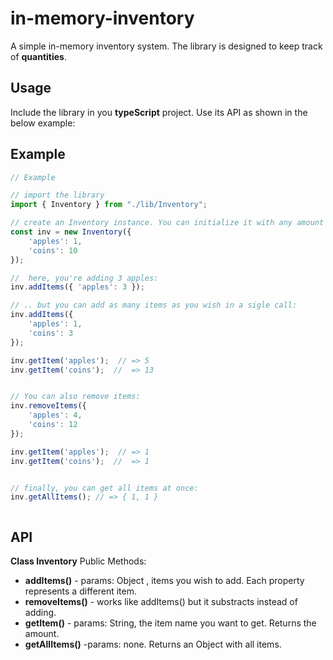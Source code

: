 in-memory-inventory
===================

A simple in-memory inventory system. The library is designed to keep track of **quantities**. 

Usage
-----
Include the library in you **typeScript** project. Use its API as shown in the below example:

Example
--------
```js
// Example

// import the library
import { Inventory } from "./lib/Inventory";

// create an Inventory instance. You can initialize it with any amount of items
const inv = new Inventory({
	'apples': 1,
	'coins': 10 
});

//  here, you're adding 3 apples:
inv.addItems({ 'apples': 3 });

// .. but you can add as many items as you wish in a sigle call:
inv.addItems({ 
	'apples': 1,
	'coins': 3 
});

inv.getItem('apples');  // => 5
inv.getItem('coins');  //  => 13


// You can also remove items:
inv.removeItems({
	'apples': 4,
	'coins': 12
});

inv.getItem('apples');  // => 1
inv.getItem('coins');  //  => 1


// finally, you can get all items at once:
inv.getAllItems(); // => { 1, 1 }



```

API
---
**Class Inventory**
Public Methods:
- **addItems()** - params: Object , items you wish to add. Each property represents a different item.
- **removeItems()** - works like addItems() but it substracts instead of adding.
- **getItem()** - params: String, the item name you want to get. Returns the amount.
- **getAllItems()** -params: none. Returns an Object with all items.


